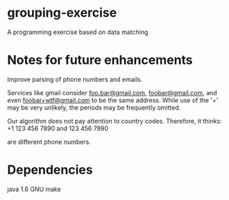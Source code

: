grouping-exercise
=================

A programming exercise based on data matching

Notes for future enhancements
=================

Improve parsing of phone numbers and emails.

Services like gmail consider foo.bar@gmail.com, foobar@gmail.com, and even foobar+wtf@gmail.com to be the same address. While use of the '+' may be very unlikely, the periods may be frequently omitted.

Our algorithm does not pay attention to country codes. Therefore, it thinks:
+1 123 456 7890
and
123 456 7890

are different phone numbers.


Dependencies
=================
java 1.6
GNU make
